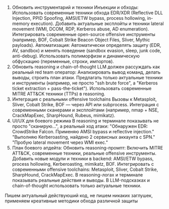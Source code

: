 1. Обновить инструментарий и техники
Инъекции и обходы:
Использовать современные техники обхода EDR/XDR (Reflective DLL Injection, PPID Spoofing, AMSI/ETW bypass, process hollowing, in-memory execution).
Добавить актуальные эксплойты и техники lateral movement (WMI, DCOM, RDP, Kerberos abuse, AD enumeration).
Интегрировать современные open-source offensive инструменты (например, BOF, Cobalt Strike Beacon Object Files, Sliver, Mythic payloads).
Автоматизация:
Автоматически определять защиту (EDR, AV, sandbox) и менять поведение (sandbox evasion, sleep, junk code, anti-debug).
Использовать полиморфизм и динамическую обфускацию (переменные, строки, импортов).
2. Обновить reasoning и chain-of-thought
LLM должен рассуждать как реальный red team оператор:
Анализировать вывод команд, делать выводы, строить план атаки.
Предлагать только актуальные техники и инструменты (например, не просто "ssh brute force", а "Kerberos ticket extraction + pass-the-ticket").
Использовать современные MITRE ATT&CK техники (TTPs) в reasoning.
3. Интеграция с реальными offensive toolchains
Вызовы к Metasploit, Sliver, Cobalt Strike, BOF — через API или subprocess.
Интеграция с современными сканерами и эксплойтами (например, nmap + NSE, CrackMapExec, SharpHound, Rubeus, mimikatz).
4. UI/UX для боевого режима
В reasoning и терминале показывать не просто "сканирую...", а реальный ход атаки:
"Обнаружен EDR: CrowdStrike Falcon. Применяю AMSI bypass и reflective injection."
"Выполняю Kerberoasting, найдено 2 сервисных аккаунта с SPN."
"Пробую lateral movement через WMI exec."
5. План боевого апдейта:
Обновить reasoning-промпт:
Включить MITRE ATT&CK, современные техники, реальные offensive инструменты.
Добавить новые модули и техники в backend:
AMSI/ETW bypass, process hollowing, Kerberoasting, mimikatz, BOF.
Интегрировать с современными offensive toolchains:
Metasploit, Sliver, Cobalt Strike, SharpHound, CrackMapExec.
В reasoning-логах и терминале показывать реальные действия и выводы.
В LLM-подсказках и chain-of-thought использовать только актуальные техники.

Пишем актуальный действуюший код, не пишем никаких заглушек, применяем креативные методики обхода различной защиты

